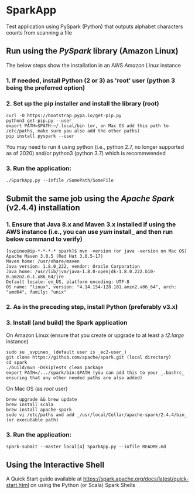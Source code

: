 # SparkApp

Test application using PySpark (Python) that outputs alphabet characters counts from scanning a file

## Run using the _PySpark_ library (Amazon Linux)

The below steps show the installation in an AWS _Amazon Linux_ instance

### 1. If needed, install Python (2 or 3) as 'root' user (python 3 being the preferred option)

### 2. Set up the pip installer and install the library (root)

```
curl -O https://bootstrap.pypa.io/get-pip.py
python3 get-pip.py --user
export PATH=$PATH:~/.local/bin (or, on Mac OS add this path to /etc/paths, make sure you also add the other paths)
pip install pyspark --user
```

You may need to run it using python (i.e., python 2.7, no longer supported as of 2020) and/or python3 (python 3.7) which is recommwended

### 3. Run the application:

```
./SparkApp.py --infile /SomePath/SomeFile
```

## Submit the same job using the _Apache Spark_ (v2.4.4) installation

### 1. Ensure that Java 8.x and Maven 3.x installed if using the AWS instance (i.e., you can use _yum_ install_ and then run below command to verify)
```
[svpineo@ip-*-*-*-* spark]$ mvn -version (or java -version on Mac OS)
Apache Maven 3.0.5 (Red Hat 3.0.5-17)
Maven home: /usr/share/maven
Java version: 1.8.0_222, vendor: Oracle Corporation
Java home: /usr/lib/jvm/java-1.8.0-openjdk-1.8.0.222.b10-0.amzn2.0.1.x86_64/jre
Default locale: en_US, platform encoding: UTF-8
OS name: "linux", version: "4.14.154-128.181.amzn2.x86_64", arch: "amd64", family: "unix"
```

### 2. As in the preceding step, install Python (preferably v3.x)

### 3. Install (and build) the Spark application

On Amazon Linux (ensure that you create or upgrade to at least a _t2.large_ instance)
```
sudo su _svpineo_ (default user is _ec2-user_)
git clone https://github.com/apache/spark.git (local directory)
cd spark
./build/mvn -DskipTests clean package
export PATH=/.../spark/bin:$PATH (you can add this to your _.bashrc_ ensuring that any other needed paths are also added)
```

On Mac OS (as _root_ user)
```
brew upgrade && brew update
brew install scala
brew install apache-spark
sudo vi /etc/paths and add _/usr/local/Cellar/apache-spark/2.4.4/bin_ (or executable path)
```

### 3. Run the application:
```
spark-submit --master local[4] SparkApp.py --infile README.md
```


## Using the Interactive Shell

A Quick Start guide available at https://spark.apache.org/docs/latest/quick-start.html on using the Python (or Scala) Spark Shells
